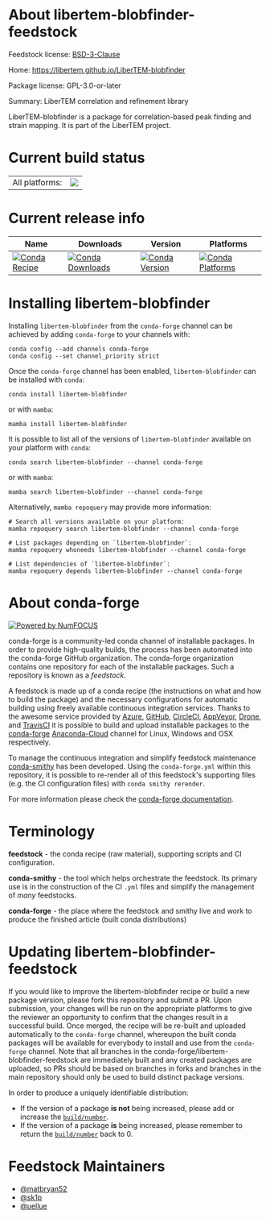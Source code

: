 About libertem-blobfinder-feedstock
===================================

Feedstock license: [BSD-3-Clause](https://github.com/conda-forge/libertem-blobfinder-feedstock/blob/main/LICENSE.txt)

Home: https://libertem.github.io/LiberTEM-blobfinder

Package license: GPL-3.0-or-later

Summary: LiberTEM correlation and refinement library

LiberTEM-blobfinder is a package for correlation-based
peak finding and strain mapping. It is part of the
LiberTEM project.


Current build status
====================


<table><tr><td>All platforms:</td>
    <td>
      <a href="https://dev.azure.com/conda-forge/feedstock-builds/_build/latest?definitionId=19660&branchName=main">
        <img src="https://dev.azure.com/conda-forge/feedstock-builds/_apis/build/status/libertem-blobfinder-feedstock?branchName=main">
      </a>
    </td>
  </tr>
</table>

Current release info
====================

| Name | Downloads | Version | Platforms |
| --- | --- | --- | --- |
| [![Conda Recipe](https://img.shields.io/badge/recipe-libertem--blobfinder-green.svg)](https://anaconda.org/conda-forge/libertem-blobfinder) | [![Conda Downloads](https://img.shields.io/conda/dn/conda-forge/libertem-blobfinder.svg)](https://anaconda.org/conda-forge/libertem-blobfinder) | [![Conda Version](https://img.shields.io/conda/vn/conda-forge/libertem-blobfinder.svg)](https://anaconda.org/conda-forge/libertem-blobfinder) | [![Conda Platforms](https://img.shields.io/conda/pn/conda-forge/libertem-blobfinder.svg)](https://anaconda.org/conda-forge/libertem-blobfinder) |

Installing libertem-blobfinder
==============================

Installing `libertem-blobfinder` from the `conda-forge` channel can be achieved by adding `conda-forge` to your channels with:

```
conda config --add channels conda-forge
conda config --set channel_priority strict
```

Once the `conda-forge` channel has been enabled, `libertem-blobfinder` can be installed with `conda`:

```
conda install libertem-blobfinder
```

or with `mamba`:

```
mamba install libertem-blobfinder
```

It is possible to list all of the versions of `libertem-blobfinder` available on your platform with `conda`:

```
conda search libertem-blobfinder --channel conda-forge
```

or with `mamba`:

```
mamba search libertem-blobfinder --channel conda-forge
```

Alternatively, `mamba repoquery` may provide more information:

```
# Search all versions available on your platform:
mamba repoquery search libertem-blobfinder --channel conda-forge

# List packages depending on `libertem-blobfinder`:
mamba repoquery whoneeds libertem-blobfinder --channel conda-forge

# List dependencies of `libertem-blobfinder`:
mamba repoquery depends libertem-blobfinder --channel conda-forge
```


About conda-forge
=================

[![Powered by
NumFOCUS](https://img.shields.io/badge/powered%20by-NumFOCUS-orange.svg?style=flat&colorA=E1523D&colorB=007D8A)](https://numfocus.org)

conda-forge is a community-led conda channel of installable packages.
In order to provide high-quality builds, the process has been automated into the
conda-forge GitHub organization. The conda-forge organization contains one repository
for each of the installable packages. Such a repository is known as a *feedstock*.

A feedstock is made up of a conda recipe (the instructions on what and how to build
the package) and the necessary configurations for automatic building using freely
available continuous integration services. Thanks to the awesome service provided by
[Azure](https://azure.microsoft.com/en-us/services/devops/), [GitHub](https://github.com/),
[CircleCI](https://circleci.com/), [AppVeyor](https://www.appveyor.com/),
[Drone](https://cloud.drone.io/welcome), and [TravisCI](https://travis-ci.com/)
it is possible to build and upload installable packages to the
[conda-forge](https://anaconda.org/conda-forge) [Anaconda-Cloud](https://anaconda.org/)
channel for Linux, Windows and OSX respectively.

To manage the continuous integration and simplify feedstock maintenance
[conda-smithy](https://github.com/conda-forge/conda-smithy) has been developed.
Using the ``conda-forge.yml`` within this repository, it is possible to re-render all of
this feedstock's supporting files (e.g. the CI configuration files) with ``conda smithy rerender``.

For more information please check the [conda-forge documentation](https://conda-forge.org/docs/).

Terminology
===========

**feedstock** - the conda recipe (raw material), supporting scripts and CI configuration.

**conda-smithy** - the tool which helps orchestrate the feedstock.
                   Its primary use is in the construction of the CI ``.yml`` files
                   and simplify the management of *many* feedstocks.

**conda-forge** - the place where the feedstock and smithy live and work to
                  produce the finished article (built conda distributions)


Updating libertem-blobfinder-feedstock
======================================

If you would like to improve the libertem-blobfinder recipe or build a new
package version, please fork this repository and submit a PR. Upon submission,
your changes will be run on the appropriate platforms to give the reviewer an
opportunity to confirm that the changes result in a successful build. Once
merged, the recipe will be re-built and uploaded automatically to the
`conda-forge` channel, whereupon the built conda packages will be available for
everybody to install and use from the `conda-forge` channel.
Note that all branches in the conda-forge/libertem-blobfinder-feedstock are
immediately built and any created packages are uploaded, so PRs should be based
on branches in forks and branches in the main repository should only be used to
build distinct package versions.

In order to produce a uniquely identifiable distribution:
 * If the version of a package **is not** being increased, please add or increase
   the [``build/number``](https://docs.conda.io/projects/conda-build/en/latest/resources/define-metadata.html#build-number-and-string).
 * If the version of a package **is** being increased, please remember to return
   the [``build/number``](https://docs.conda.io/projects/conda-build/en/latest/resources/define-metadata.html#build-number-and-string)
   back to 0.

Feedstock Maintainers
=====================

* [@matbryan52](https://github.com/matbryan52/)
* [@sk1p](https://github.com/sk1p/)
* [@uellue](https://github.com/uellue/)

